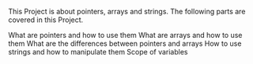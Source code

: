 This Project is about pointers, arrays and strings.
The following parts are covered in this Project.

What are pointers and how to use them
What are arrays and how to use them
What are the differences between pointers and arrays
How to use strings and how to manipulate them
Scope of variables
